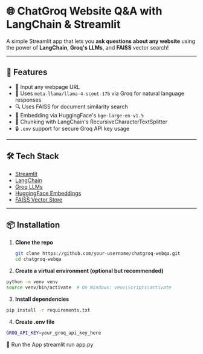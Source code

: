 # 🌐 ChatGroq Website Q&A with LangChain & Streamlit

A simple Streamlit app that lets you **ask questions about any website** using the power of **LangChain**, **Groq's LLMs**, and **FAISS** vector search!

---

## 🚀 Features

- 🔗 Input any webpage URL
- 🤖 Uses `meta-llama/llama-4-scout-17b` via Groq for natural language responses
- 🔍 Uses FAISS for document similarity search
- 🧠 Embedding via HuggingFace's `bge-large-en-v1.5`
- 🧱 Chunking with LangChain's RecursiveCharacterTextSplitter
- 🔒 `.env` support for secure Groq API key usage

---

## 🛠️ Tech Stack

- [Streamlit](https://streamlit.io/)
- [LangChain](https://www.langchain.com/)
- [Groq LLMs](https://console.groq.com/)
- [HuggingFace Embeddings](https://huggingface.co/BAAI/bge-large-en-v1.5)
- [FAISS Vector Store](https://github.com/facebookresearch/faiss)

---

## 📦 Installation

1. **Clone the repo**
   ```bash
   git clone https://github.com/your-username/chatgroq-webqa.git
   cd chatgroq-webqa

2. **Create a virtual environment (optional but recommended)**

``` bash
python -m venv venv
source venv/bin/activate  # On Windows: venv\Scripts\activate

```

3. **Install dependencies**
```bash
pip install -r requirements.txt
```

4. **Create .env file**
```bash
GROQ_API_KEY=your_groq_api_key_here
```

🧪 Run the App
streamlit run app.py

